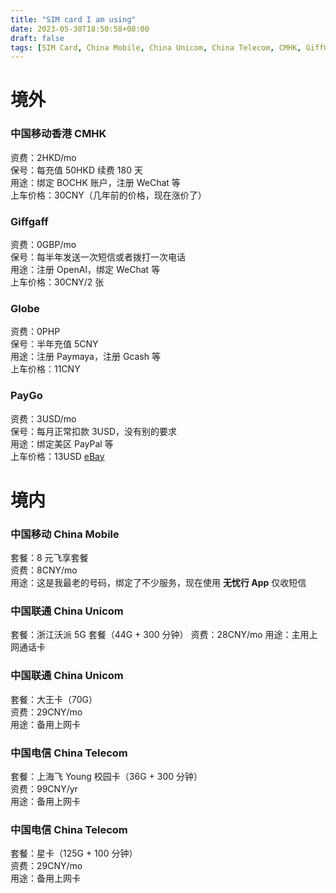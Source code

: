 ```yaml
---
title: "SIM card I am using"
date: 2023-05-30T18:50:58+08:00
draft: false
tags: [SIM Card, China Mobile, China Unicom, China Telecom, CMHK, GiffGaff, Ultra Mobile, PayGo, Globe]
---
```


# 境外
### 中国移动香港 CMHK
资费：2HKD/mo  
保号：每充值 50HKD 续费 180 天  
用途：绑定 BOCHK 账户，注册 WeChat 等  
上车价格：30CNY（几年前的价格，现在涨价了）  

### Giffgaff
资费：0GBP/mo  
保号：每半年发送一次短信或者拨打一次电话  
用途：注册 OpenAI，绑定 WeChat 等  
上车价格：30CNY/2 张  

### Globe
资费：0PHP  
保号：半年充值 5CNY  
用途：注册 Paymaya，注册 Gcash 等  
上车价格：11CNY  

### PayGo
资费：3USD/mo  
保号：每月正常扣款 3USD，没有别的要求  
用途：绑定美区 PayPal 等  
上车价格：13USD  [eBay](https://www.ebay.com/itm/285112988423?mkcid=16&mkevt=1&mkrid=711-127632-2357-0&ssspo=gHfqfctQT8S&sssrc=2349624&ssuid=dcrueftqrgg&var=&widget_ver=artemis&media=COPY)  


# 境内
### 中国移动 China Mobile
套餐：8 元飞享套餐  
资费：8CNY/mo  
用途：这是我最老的号码，绑定了不少服务，现在使用 **无忧行 App** 仅收短信  

### 中国联通 China Unicom
套餐：浙江沃派 5G 套餐（44G + 300 分钟）
资费：28CNY/mo
用途：主用上网通话卡

### 中国联通 China Unicom
套餐：大王卡（70G）  
资费：29CNY/mo  
用途：备用上网卡    

### 中国电信 China Telecom
套餐：上海飞 Young 校园卡（36G + 300 分钟）  
资费：99CNY/yr  
用途：备用上网卡  

### 中国电信 China Telecom
套餐：星卡（125G + 100 分钟）  
资费：29CNY/mo  
用途：备用上网卡  